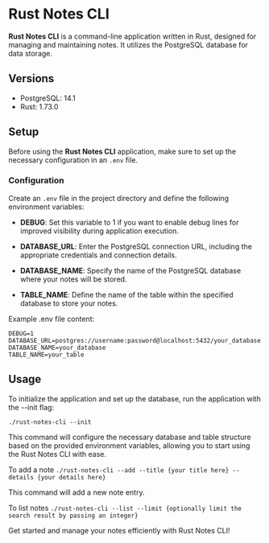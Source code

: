 # Rust Notes CLI

**Rust Notes CLI** is a command-line application written in Rust, designed for managing and maintaining notes. It utilizes the PostgreSQL database for data storage.

## Versions
- PostgreSQL: 14.1
- Rust: 1.73.0

## Setup
Before using the **Rust Notes CLI** application, make sure to set up the necessary configuration in an `.env` file.

### Configuration
Create an `.env` file in the project directory and define the following environment variables:

- **DEBUG**: Set this variable to 1 if you want to enable debug lines for improved visibility during application execution.

- **DATABASE_URL**: Enter the PostgreSQL connection URL, including the appropriate credentials and connection details.

- **DATABASE_NAME**: Specify the name of the PostgreSQL database where your notes will be stored.

- **TABLE_NAME**: Define the name of the table within the specified database to store your notes.

Example .env file content:
```shell
DEBUG=1
DATABASE_URL=postgres://username:password@localhost:5432/your_database
DATABASE_NAME=your_database
TABLE_NAME=your_table
```

## Usage
To initialize the application and set up the database, run the application with the --init flag:

`./rust-notes-cli --init`

This command will configure the necessary database and table structure based on the provided environment variables, allowing you to start using the Rust Notes CLI with ease.

To add a note
`./rust-notes-cli --add --title {your title here} --details {your details here}`

This command will add a new note entry.

To list notes
`./rust-notes-cli --list --limit {optionally limit the search result by passing an integer}`

Get started and manage your notes efficiently with Rust Notes CLI!


